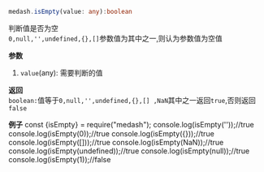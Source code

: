 ```ts
medash.isEmpty(value: any):boolean
```
判断值是否为空  
`0,null,'',undefined,{},[]`参数值为其中之一,则认为参数值为空值

**参数**  
1. `value`(any): 需要判断的值

**返回**  
`boolean:`值等于`0,null,'',undefined,{},[] ,NaN`其中之一返回`true`,否则返回`false`

**例子**
<me-embed>
const {isEmpty} = require("medash");
console.log(isEmpty(''));//true
console.log(isEmpty(0));//true
console.log(isEmpty({}));//true
console.log(isEmpty([]));//true
console.log(isEmpty(NaN));//true
console.log(isEmpty(undefined));//true
console.log(isEmpty(null));//true
console.log(isEmpty(1));//false
</me-embed>